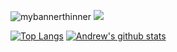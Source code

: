 ![mybannerthinner](https://user-images.githubusercontent.com/28151071/89126468-c8350400-d4dd-11ea-9903-89ab9b72250a.png)
![](https://img.shields.io/badge/Code-C-Sharp-informational?style=flat&logo=csharp&logoColor=white&color=2bbc8a)

[![Top Langs](https://github-readme-stats.vercel.app/api/top-langs/?username=ascrees&theme=dark)](https://github.com/ascrees/github-readme-stats) [![Andrew's github stats](https://github-readme-stats.vercel.app/api?username=ascrees&show_icons=true&theme=dark)](https://github.com/ascrees/github-readme-stats)
